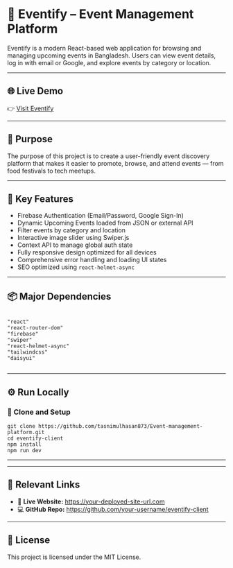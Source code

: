 <!DOCTYPE html>
<html lang="en">
<head>
  <meta charset="UTF-8" />
  <title>🎉 Eventify – Event Management Platform</title>
  <meta name="viewport" content="width=device-width, initial-scale=1.0">
  <meta name="description" content="Modern React-based event discovery and management platform in Bangladesh.">
</head>
<body>
  <h1>🎉 Eventify – Event Management Platform</h1>

  <p>Eventify is a modern React-based web application for browsing and managing upcoming events in Bangladesh. Users can view event details, log in with email or Google, and explore events by category or location.</p>

  <hr />

  <h2>🌐 Live Demo</h2>
  <p>👉 <a href="[https://your-deployed-site-url.com](https://eventifybd.netlify.app/)" target="_blank" rel="noopener noreferrer">Visit Eventify</a></p>

  <hr />

  <h2>🎯 Purpose</h2>
  <p>The purpose of this project is to create a user-friendly event discovery platform that makes it easier to promote, browse, and attend events — from food festivals to tech meetups.</p>

  <hr />

  <h2>🚀 Key Features</h2>
  <ul>
    <li> Firebase Authentication (Email/Password, Google Sign-In)</li>
    <li> Dynamic Upcoming Events loaded from JSON or external API</li>
    <li> Filter events by category and location</li>
    <li> Interactive image slider using Swiper.js</li>
    <li> Context API to manage global auth state</li>
    <li> Fully responsive design optimized for all devices</li>
    <li> Comprehensive error handling and loading UI states</li>
    <li> SEO optimized using <code>react-helmet-async</code></li>
  </ul>

  <hr />

  <h2>📦 Major Dependencies</h2>
  <pre><code>
"react"
"react-router-dom"
"firebase"
"swiper"
"react-helmet-async"
"tailwindcss"
"daisyui"
  </code></pre>

  <hr />

  <h2>⚙️ Run Locally</h2>
  <h3>📁 Clone and Setup</h3>
<pre><code>git clone https://github.com/tasnimulhasan873/Event-management-platform.git
cd eventify-client
npm install
npm run dev
</code></pre>

  <hr />

  
  <hr />

  <h2>🔗 Relevant Links</h2>
  <ul>
    <li>🔴 <strong>Live Website:</strong> <a href="https://your-deployed-site-url.com" target="_blank" rel="noopener noreferrer">https://your-deployed-site-url.com</a></li>
    <li>💻 <strong>GitHub Repo:</strong> <a href="https://github.com/your-username/eventify-client" target="_blank" rel="noopener noreferrer">https://github.com/your-username/eventify-client</a></li>
  </ul>

  <hr />

  <h2>📜 License</h2>
  <p>This project is licensed under the MIT License.</p>
</body>
</html>
